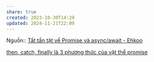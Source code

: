 ```yaml
---
share: true
created: 2023-10-30T14:29
updated: 2024-11-21T22:09
---
```

Nguồn:: [Tất tần tật về Promise và async/await - Ehkoo](https://ehkoo.com/bai-viet/tat-tan-tat-ve-promise-va-async-await)

[then, catch, finally là 3 phương thức của vật thể promise](./then,%20catch,%20finally%20l%C3%A0%203%20ph%C6%B0%C6%A1ng%20th%E1%BB%A9c%20c%E1%BB%A7a%20v%E1%BA%ADt%20th%E1%BB%83%20promise.md)